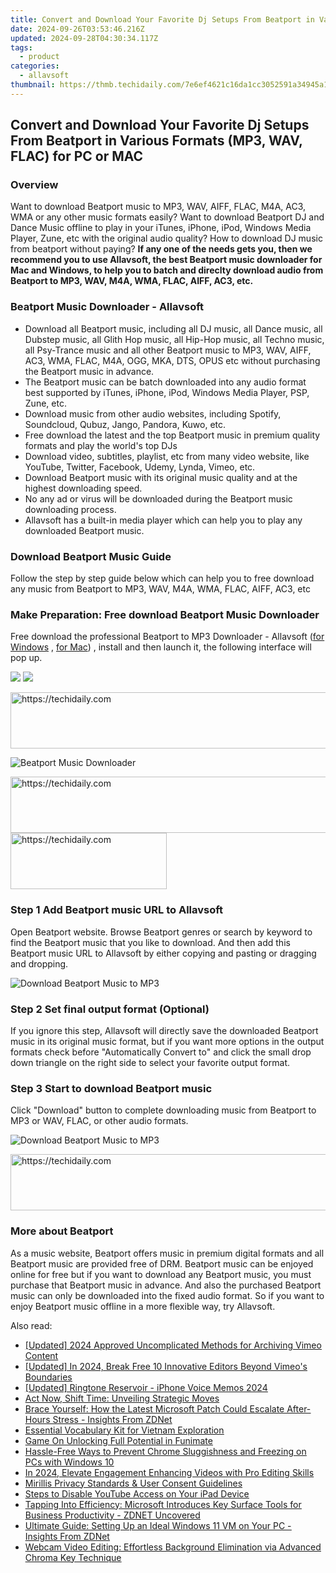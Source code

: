 ```yaml
---
title: Convert and Download Your Favorite Dj Setups From Beatport in Various Formats (MP3, WAV, FLAC) for PC or MAC
date: 2024-09-26T03:53:46.216Z
updated: 2024-09-28T04:30:34.117Z
tags:
  - product
categories:
  - allavsoft
thumbnail: https://thmb.techidaily.com/7e6ef4621c16da1cc3052591a34945a12afa2e9a08849b7c43976fa93370f632.jpg
---
```


## Convert and Download Your Favorite Dj Setups From Beatport in Various Formats (MP3, WAV, FLAC) for PC or MAC

### Overview

Want to download Beatport music to MP3, WAV, AIFF, FLAC, M4A, AC3, WMA or any other music formats easily? Want to download Beatport DJ and Dance Music offline to play in your iTunes, iPhone, iPod, Windows Media Player, Zune, etc with the original audio quality? How to download DJ music from beatport without paying? **If any one of the needs gets you, then we recommend you to use Allavsoft, the best Beatport music downloader for Mac and Windows, to help you to batch and direclty download audio from Beatport to MP3, WAV, M4A, WMA, FLAC, AIFF, AC3, etc.**

### Beatport Music Downloader - Allavsoft

* Download all Beatport music, including all DJ music, all Dance music, all Dubstep music, all Glith Hop music, all Hip-Hop music, all Techno music, all Psy-Trance music and all other Beatport music to MP3, WAV, AIFF, AC3, WMA, FLAC, M4A, OGG, MKA, DTS, OPUS etc without purchasing the Beatport music in advance.
* The Beatport music can be batch downloaded into any audio format best supported by iTunes, iPhone, iPod, Windows Media Player, PSP, Zune, etc.
* Download music from other audio websites, including Spotify, Soundcloud, Qubuz, Jango, Pandora, Kuwo, etc.
* Free download the latest and the top Beatport music in premium quality formats and play the world's top DJs
* Download video, subtitles, playlist, etc from many video website, like YouTube, Twitter, Facebook, Udemy, Lynda, Vimeo, etc.
* Download Beatport music with its original music quality and at the highest downloading speed.
* No any ad or virus will be downloaded during the Beatport music downloading process.
* Allavsoft has a built-in media player which can help you to play any downloaded Beatport music.

### Download Beatport Music Guide

Follow the step by step guide below which can help you to free download any music from Beatport to MP3, WAV, M4A, WMA, FLAC, AIFF, AC3, etc

### Make Preparation: Free download Beatport Music Downloader

Free download the professional Beatport to MP3 Downloader - Allavsoft ([for Windows](https://tools.techidaily.com/allavsoft/products/) , [for Mac](https://tools.techidaily.com/allavsoft/products/)) , install and then launch it, the following interface will pop up.

[![](https://www.allavsoft.com/how-to/../images/how-to/free-download-win.jpg)](https://tools.techidaily.com/allavsoft/products/) [![](https://www.allavsoft.com/how-to/../images/how-to/free-download-mac.jpg)](https://tools.techidaily.com/allavsoft/products/)

<!-- affiliate ads begin -->
<a href="https://appsumo.8odi.net/c/5597632/2112008/7443" target="_top" id="2112008">
  <img src="//a.impactradius-go.com/display-ad/7443-2112008" border="0" alt="https://techidaily.com" width="728" height="90"/>
</a>
<img height="0" width="0" src="https://appsumo.8odi.net/i/5597632/2112008/7443" style="position:absolute;visibility:hidden;" border="0" />
<!-- affiliate ads end -->

![Beatport Music Downloader](https://www.allavsoft.com/how-to/../images/allavsoft/screen-shot-600.jpg)

<!-- affiliate ads begin -->
<a href="https://appsumo.8odi.net/c/5597632/2123726/7443" target="_top" id="2123726">
  <img src="//a.impactradius-go.com/display-ad/7443-2123726" border="0" alt="https://techidaily.com" width="600" height="90"/>
</a>
<img height="0" width="0" src="https://appsumo.8odi.net/i/5597632/2123726/7443" style="position:absolute;visibility:hidden;" border="0" />
<!-- affiliate ads end -->

<!-- affiliate ads begin -->
<a href="https://bluettius.sjv.io/c/5597632/2139108/17108" target="_top" id="2139108">
  <img src="//a.impactradius-go.com/display-ad/17108-2139108" border="0" alt="https://techidaily.com" width="250" height="90"/>
</a>
<img height="0" width="0" src="https://bluettius.sjv.io/i/5597632/2139108/17108" style="position:absolute;visibility:hidden;" border="0" />
<!-- affiliate ads end -->

### Step 1 Add Beatport music URL to Allavsoft

Open Beatport website. Browse Beatport genres or search by keyword to find the Beatport music that you like to download. And then add this Beatport music URL to Allavsoft by either copying and pasting or dragging and dropping.

![Download Beatport Music to MP3](https://www.allavsoft.com/how-to/../images/how-to/download-rtmp-video/download-rtmp-video.jpg)

### Step 2 Set final output format (Optional)

If you ignore this step, Allavsoft will directly save the downloaded Beatport music in its original music format, but if you want more options in the output formats check before "Automatically Convert to" and click the small drop down triangle on the right side to select your favorite output format.

### Step 3 Start to download Beatport music

Click "Download" button to complete downloading music from Beatport to MP3 or WAV, FLAC, or other audio formats.

![Download Beatport Music to MP3](https://www.allavsoft.com/how-to/../images/how-to/download-beatport-to-mp3.jpg)

<!-- affiliate ads begin -->
<a href="https://appsumo.8odi.net/c/5597632/2118322/7443" target="_top" id="2118322">
  <img src="//a.impactradius-go.com/display-ad/7443-2118322" border="0" alt="https://techidaily.com" width="728" height="90"/>
</a>
<img height="0" width="0" src="https://appsumo.8odi.net/i/5597632/2118322/7443" style="position:absolute;visibility:hidden;" border="0" />
<!-- affiliate ads end -->

### More about Beatport

As a music website, Beatport offers music in premium digital formats and all Beatport music are provided free of DRM. Beatport music can be enjoyed online for free but if you want to download any Beatport music, you must purchase that Beatport music in advance. And also the purchased Beatport music can only be downloaded into the fixed audio format. So if you want to enjoy Beatport music offline in a more flexible way, try Allavsoft.

<ins class="adsbygoogle"
     style="display:block"
     data-ad-format="autorelaxed"
     data-ad-client="ca-pub-7571918770474297"
     data-ad-slot="1223367746"></ins>

<ins class="adsbygoogle"
     style="display:block"
     data-ad-client="ca-pub-7571918770474297"
     data-ad-slot="8358498916"
     data-ad-format="auto"
     data-full-width-responsive="true"></ins>

<span class="atpl-alsoreadstyle">Also read:</span>
<div><ul>
<li><a href="https://desktop-recording.techidaily.com/updated-2024-approved-uncomplicated-methods-for-archiving-vimeo-content/"><u>[Updated] 2024 Approved Uncomplicated Methods for Archiving Vimeo Content</u></a></li>
<li><a href="https://vimeo-videos.techidaily.com/updated-in-2024-break-free-10-innovative-editors-beyond-vimeos-boundaries/"><u>[Updated] In 2024, Break Free 10 Innovative Editors Beyond Vimeo's Boundaries</u></a></li>
<li><a href="https://extra-approaches.techidaily.com/updated-ringtone-reservoir-iphone-voice-memos-2024/"><u>[Updated] Ringtone Reservoir - iPhone Voice Memos 2024</u></a></li>
<li><a href="https://win-tricks.techidaily.com/act-now-shift-time-unveiling-strategic-moves/"><u>Act Now, Shift Time: Unveiling Strategic Moves</u></a></li>
<li><a href="https://win-tricks.techidaily.com/brace-yourself-how-the-latest-microsoft-patch-could-escalate-after-hours-stress-insights-from-zdnet/"><u>Brace Yourself: How the Latest Microsoft Patch Could Escalate After-Hours Stress - Insights From ZDNet</u></a></li>
<li><a href="https://mondly-stories.techidaily.com/essential-vocabulary-kit-for-vietnam-exploration/"><u>Essential Vocabulary Kit for Vietnam Exploration</u></a></li>
<li><a href="https://article-posts.techidaily.com/game-on-unlocking-full-potential-in-funimate/"><u>Game On Unlocking Full Potential in Funimate</u></a></li>
<li><a href="https://win-able.techidaily.com/hassle-free-ways-to-prevent-chrome-sluggishness-and-freezing-on-pcs-with-windows-10/"><u>Hassle-Free Ways to Prevent Chrome Sluggishness and Freezing on PCs with Windows 10</u></a></li>
<li><a href="https://youtube-clips.techidaily.com/in-2024-elevate-engagement-enhancing-videos-with-pro-editing-skills/"><u>In 2024, Elevate Engagement Enhancing Videos with Pro Editing Skills</u></a></li>
<li><a href="https://win-tricks.techidaily.com/mirillis-privacy-standards-and-user-consent-guidelines/"><u>Mirillis Privacy Standards & User Consent Guidelines</u></a></li>
<li><a href="https://tech-renaissance.techidaily.com/steps-to-disable-youtube-access-on-your-ipad-device/"><u>Steps to Disable YouTube Access on Your iPad Device</u></a></li>
<li><a href="https://win-tricks.techidaily.com/tapping-into-efficiency-microsoft-introduces-key-surface-tools-for-business-productivity-zdnet-uncovered/"><u>Tapping Into Efficiency: Microsoft Introduces Key Surface Tools for Business Productivity - ZDNET Uncovered</u></a></li>
<li><a href="https://win-tricks.techidaily.com/ultimate-guide-setting-up-an-ideal-windows-11-vm-on-your-pc-insights-from-zdnet/"><u>Ultimate Guide: Setting Up an Ideal Windows 11 VM on Your PC - Insights From ZDNet</u></a></li>
<li><a href="https://win-tricks.techidaily.com/webcam-video-editing-effortless-background-elimination-via-advanced-chroma-key-technique/"><u>Webcam Video Editing: Effortless Background Elimination via Advanced Chroma Key Technique</u></a></li>
</ul></div>

